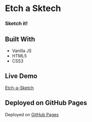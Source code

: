 # Etch a Sktech

### Sketch it!



## Built With 

- Vanilla JS
- HTML5
- CSS3

## Live Demo

[Etch-a-Sketch](https://williamdurocher.github.io/Etch-A-Sketch/)


## Deployed on GitHub Pages

Deployed on [GitHub Pages](https://pages.github.com/) 

